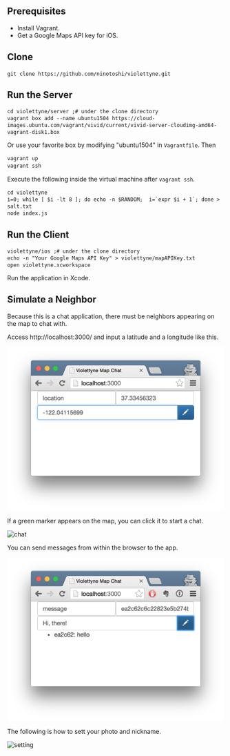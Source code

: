Prerequisites
--
- Install Vagrant.
- Get a Google Maps API key for iOS.


Clone
--

```
git clone https://github.com/ninotoshi/violettyne.git
```


Run the Server
--

```
cd violettyne/server ;# under the clone directory
vagrant box add --name ubuntu1504 https://cloud-images.ubuntu.com/vagrant/vivid/current/vivid-server-cloudimg-amd64-vagrant-disk1.box
```

Or use your favorite box by modifying "ubuntu1504" in `Vagrantfile`.
Then

```sh
vagrant up
vagrant ssh
```

Execute the following inside the virtual machine after `vagrant ssh`.
```
cd violettyne
i=0; while [ $i -lt 8 ]; do echo -n $RANDOM;  i=`expr $i + 1`; done > salt.txt
node index.js
```


Run the Client
--

```
violettyne/ios ;# under the clone directory
echo -n "Your Google Maps API Key" > violettyne/mapAPIKey.txt
open violettyne.xcworkspace
```

Run the application in Xcode.


Simulate a Neighbor
--
Because this is a chat application, there must be neighbors appearing on the map to chat with.

Access http://localhost:3000/ and input a latitude and a longitude like this.

![location](readme/location.png)

If a green marker appears on the map, you can click it to start a chat.

![chat](readme/chat.gif)

You can send messages from within the browser to the app.

![message](readme/message.png)

The following is how to sett your photo and nickname.

![setting](readme/setting.gif)

